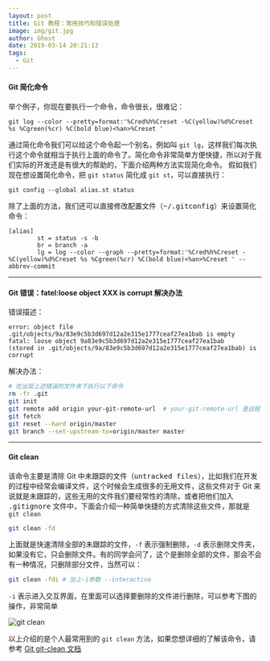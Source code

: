 ```yaml
---
layout: post
title: Git 教程：常用技巧和错误处理
image: img/git.jpg
author: Ghost
date: 2019-03-14 20:21:13
tags: 
  - Git
---
```


#### Git 简化命令
举个例子，你现在要执行一个命令，命令很长，很难记：
```
git log --color --pretty=format:'%Cred%h%Creset -%C(yellow)%d%Creset %s %Cgreen(%cr) %C(bold blue)<%an>%Creset '
```
通过简化命令我们可以给这个命令起一个别名，例如叫 `git lg`，这样我们每次执行这个命令就相当于执行上面的命令了。简化命令非常简单方便快捷，所以对于我们实际的开发还是有很大的帮助的，下面介绍两种方法实现简化命令。
假如我们现在想设置简化命令，把 `git status` 简化成 `git st`，可以直接执行：
```
git config --global alias.st status
```
除了上面的方法，我们还可以直接修改配置文件（<samp>~/.gitconfig</samp>）来设置简化命令：
```
[alias]
        st = status -s -b
        br = branch -a
        lg = log --color --graph --pretty=format:'%Cred%h%Creset -%C(yellow)%d%Creset %s %Cgreen(%cr) %C(bold blue)<%an>%Creset ' --abbrev-commit
```

---

#### Git 错误：fatel:loose object XXX is corrupt 解决办法

错误描述：
```
error: object file .git/objects/9a/83e9c5b3d697d12a2e315e1777ceaf27ea1bab is empty
fatal: loose object 9a83e9c5b3d697d12a2e315e1777ceaf27ea1bab 
(stored in .git/objects/9a/83e9c5b3d697d12a2e315e1777ceaf27ea1bab) is corrupt
```

解决办法：
```bash
# 在出现上述错误的文件夹下执行以下命令
rm -fr .git  
git init  
git remote add origin your-git-remote-url  # your-git-remote-url 是远程 git 仓库的地址
git fetch  
git reset --hard origin/master  
git branch --set-upstream-to=origin/master master   
```

---

#### Git clean

该命令主要是清除 Git 中未跟踪的文件（<samp>untracked files</samp>），比如我们在开发的过程中经常会编译文件，这个时候会生成很多的无用文件，这些文件对于 Git 来说就是未跟踪的，这些无用的文件我们要经常性的清除，或者把他们加入 <samp>.gitignore</samp> 文件中，下面会介绍一种简单快捷的方式清除这些文件，那就是 `git clean`

```bash
git clean -fd
```

上面就是快速清除全部的未跟踪的文件，`-f` 表示强制删除，`-d` 表示删除文件夹，如果没有它，只会删除文件。有的同学会问了，这个是删除全部的文件，那会不会有一种情况，只删除部分文件，当然可以：

```bash
git clean -fdi # 加上-i参数 --interactive
```
`-i` 表示进入交互界面，在里面可以选择要删除的文件进行删除，可以参考下图的操作，非常简单

![git clean](https://upload-images.jianshu.io/upload_images/3354595-e389a4d6d7768447.png?imageMogr2/auto-orient/strip%7CimageView2/2/w/1240)

以上介绍的是个人最常用到的 `git clean` 方法，如果您想详细的了解该命令，请参考 [Git git-clean 文档](https://www.git-scm.com/docs/git-clean)
